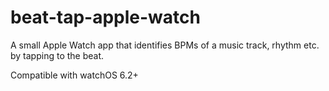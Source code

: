 # beat-tap-apple-watch

A small Apple Watch app that identifies BPMs of a music track, rhythm etc. by tapping to the beat. 

Compatible with watchOS 6.2+
